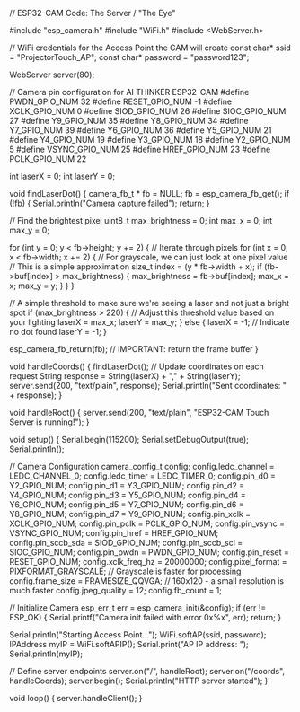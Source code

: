 
// ESP32-CAM Code: The Server / "The Eye"

#include "esp_camera.h"
#include "WiFi.h"
#include <WebServer.h>

// WiFi credentials for the Access Point the CAM will create
const char* ssid = "ProjectorTouch_AP";
const char* password = "password123";

WebServer server(80);

// Camera pin configuration for AI THINKER ESP32-CAM
#define PWDN_GPIO_NUM     32
#define RESET_GPIO_NUM    -1
#define XCLK_GPIO_NUM      0
#define SIOD_GPIO_NUM     26
#define SIOC_GPIO_NUM     27
#define Y9_GPIO_NUM       35
#define Y8_GPIO_NUM       34
#define Y7_GPIO_NUM       39
#define Y6_GPIO_NUM       36
#define Y5_GPIO_NUM       21
#define Y4_GPIO_NUM       19
#define Y3_GPIO_NUM       18
#define Y2_GPIO_NUM        5
#define VSYNC_GPIO_NUM    25
#define HREF_GPIO_NUM     23
#define PCLK_GPIO_NUM     22

int laserX = 0;
int laserY = 0;

void findLaserDot() {
  camera_fb_t * fb = NULL;
  fb = esp_camera_fb_get();
  if (!fb) {
    Serial.println("Camera capture failed");
    return;
  }

  // Find the brightest pixel
  uint8_t max_brightness = 0;
  int max_x = 0;
  int max_y = 0;

  for (int y = 0; y < fb->height; y += 2) { // Iterate through pixels
    for (int x = 0; x < fb->width; x += 2) {
      // For grayscale, we can just look at one pixel value
      // This is a simple approximation
      size_t index = (y * fb->width + x);
      if (fb->buf[index] > max_brightness) {
        max_brightness = fb->buf[index];
        max_x = x;
        max_y = y;
      }
    }
  }

  // A simple threshold to make sure we're seeing a laser and not just a bright spot
  if (max_brightness > 220) { // Adjust this threshold value based on your lighting
    laserX = max_x;
    laserY = max_y;
  } else {
    laserX = -1; // Indicate no dot found
    laserY = -1;
  }

  esp_camera_fb_return(fb); // IMPORTANT: return the frame buffer
}

void handleCoords() {
  findLaserDot(); // Update coordinates on each request
  String response = String(laserX) + "," + String(laserY);
  server.send(200, "text/plain", response);
  Serial.println("Sent coordinates: " + response);
}

void handleRoot() {
  server.send(200, "text/plain", "ESP32-CAM Touch Server is running!");
}

void setup() {
  Serial.begin(115200);
  Serial.setDebugOutput(true);
  Serial.println();

  // Camera Configuration
  camera_config_t config;
  config.ledc_channel = LEDC_CHANNEL_0;
  config.ledc_timer = LEDC_TIMER_0;
  config.pin_d0 = Y2_GPIO_NUM;
  config.pin_d1 = Y3_GPIO_NUM;
  config.pin_d2 = Y4_GPIO_NUM;
  config.pin_d3 = Y5_GPIO_NUM;
  config.pin_d4 = Y6_GPIO_NUM;
  config.pin_d5 = Y7_GPIO_NUM;
  config.pin_d6 = Y8_GPIO_NUM;
  config.pin_d7 = Y9_GPIO_NUM;
  config.pin_xclk = XCLK_GPIO_NUM;
  config.pin_pclk = PCLK_GPIO_NUM;
  config.pin_vsync = VSYNC_GPIO_NUM;
  config.pin_href = HREF_GPIO_NUM;
  config.pin_sccb_sda = SIOD_GPIO_NUM;
  config.pin_sccb_scl = SIOC_GPIO_NUM;
  config.pin_pwdn = PWDN_GPIO_NUM;
  config.pin_reset = RESET_GPIO_NUM;
  config.xclk_freq_hz = 20000000;
  config.pixel_format = PIXFORMAT_GRAYSCALE; // Grayscale is faster for processing
  config.frame_size = FRAMESIZE_QQVGA; // 160x120 - a small resolution is much faster
  config.jpeg_quality = 12;
  config.fb_count = 1;

  // Initialize Camera
  esp_err_t err = esp_camera_init(&config);
  if (err != ESP_OK) {
    Serial.printf("Camera init failed with error 0x%x", err);
    return;
  }
  
  Serial.println("Starting Access Point...");
  WiFi.softAP(ssid, password);
  IPAddress myIP = WiFi.softAPIP();
  Serial.print("AP IP address: ");
  Serial.println(myIP);

  // Define server endpoints
  server.on("/", handleRoot);
  server.on("/coords", handleCoords);
  server.begin();
  Serial.println("HTTP server started");
}

void loop() {
  server.handleClient();
}

